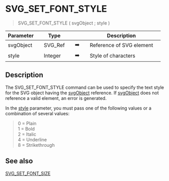 <!-- SVG_SET_FONT_STYLE ( svgObject ; fontStyle )
 -> svgObject (Text)
 -> fontStyle (Long Integer)-->
# SVG_SET_FONT_STYLE

> SVG_SET_FONT_STYLE ( svgObject ; style )

| Parameter |     | Type |     |     |     | Description |     |
| --- | --- | --- | --- | --- | --- | --- | --- |
| svgObject |     | SVG_Ref |     | ➡️ |     | Reference of SVG element |     |
| style |     | Integer |     | ➡️ |     | Style of characters |     |

## Description

The SVG_SET_FONT_STYLE command can be used to specify the text style for the SVG object having the [svgObject](# "Reference of SVG element") reference. If [svgObject](# "Reference of SVG element") does not reference a valid element, an error is generated.

In the [style](# "Style of characters") parameter, you must pass one of the following values or a combination of several values:

> 0 = Plain  
> 1 = Bold  
> 2 = Italic  
> 4 = Underline  
> 8 = Strikethrough

## See also

[SVG_SET_FONT_SIZE](SVG_SET_FONT_SIZE.md)

